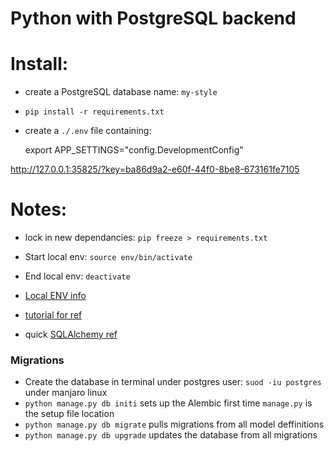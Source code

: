 # Python with PostgreSQL backend 


# Install:

* create a PostgreSQL database name: `my-style`

* `pip install -r requirements.txt`
* create a `./.env` file containing:
 
    export APP_SETTINGS="config.DevelopmentConfig"
  
http://127.0.0.1:35825/?key=ba86d9a2-e60f-44f0-8be8-673161fe7105

# Notes:

* lock in new dependancies: `pip freeze > requirements.txt`
* Start local env: `source env/bin/activate`
* End local env: `deactivate`
* [Local ENV info](https://realpython.com/python-virtual-environments-a-primer/)

* [tutorial for ref](https://realpython.com/flask-by-example-part-2-postgres-sqlalchemy-and-alembic/)
* quick [SQLAlchemy ref](https://docs.sqlalchemy.org/en/13/orm/basic_relationships.html#relationship-patterns)

### Migrations 
  * Create the database in terminal under postgres user: `suod -iu postgres` under manjaro linux
  * `python manage.py db initi` sets up the Alembic first time `manage.py` is the setup file location
  * `python manage.py db migrate` pulls migrations from all model deffinitions 
  * `python manage.py db upgrade` updates the database from all migrations
  